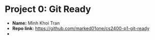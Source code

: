 # Project 0: Git Ready

* **Name:** Minh Khoi Tran
* **Repo link:** https://github.com/marked01one/cs2400-p1-git-ready
* 
